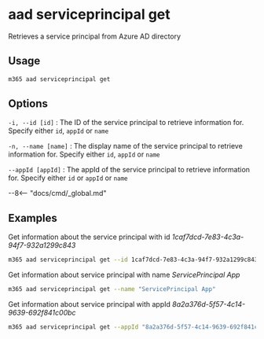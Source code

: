 # aad serviceprincipal get

Retrieves a service principal from Azure AD directory

## Usage

```sh
m365 aad serviceprincipal get
```

## Options

`-i, --id [id]`
: The ID of the service principal to retrieve information for. Specify either `id`, `appId` or `name`

`-n, --name [name]`
: The display name of the service principal to retrieve information for. Specify either `id`, `appId` or `name`

`--appId [appId]`
: The appId of the service principal to retrieve information for. Specify either `id` or `appId` or `name`

--8<-- "docs/cmd/_global.md"

## Examples

Get information about the service principal with id _1caf7dcd-7e83-4c3a-94f7-932a1299c843_

```sh
m365 aad serviceprincipal get --id 1caf7dcd-7e83-4c3a-94f7-932a1299c843
```

Get information about service principal with name _ServicePrincipal App_

```sh
m365 aad serviceprincipal get --name "ServicePrincipal App"
```

Get information about service principal with appId _8a2a376d-5f57-4c14-9639-692f841c00bc_

```sh
m365 aad serviceprincipal get --appId "8a2a376d-5f57-4c14-9639-692f841c00bc"
```
